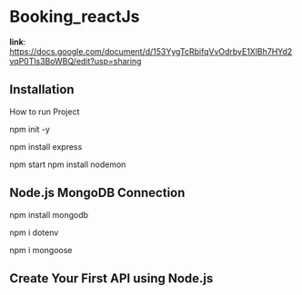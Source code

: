 # Booking_reactJs

**link**: https://docs.google.com/document/d/153YygTcRbifqVvOdrbyE1XlBh7HYd2vqP0Tls3BoWBQ/edit?usp=sharing

## Installation

How to run Project

npm init -y

npm install express

npm start
npm install nodemon

## Node.js MongoDB Connection

npm install mongodb

npm i dotenv

npm i mongoose

## Create Your First API using Node.js
